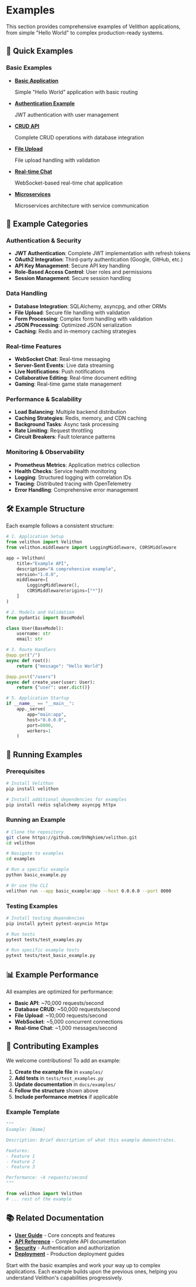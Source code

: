 # Examples

This section provides comprehensive examples of Velithon applications, from simple "Hello World" to complex production-ready systems.

## 🚀 Quick Examples

### Basic Examples

<div class="grid cards" markdown>

-   **[Basic Application](basic.md)**
    
    Simple "Hello World" application with basic routing

-   **[Authentication Example](authentication.md)**
    
    JWT authentication with user management

-   **[CRUD API](crud-api.md)**
    
    Complete CRUD operations with database integration

-   **[File Upload](file-upload.md)**
    
    File upload handling with validation

-   **[Real-time Chat](websocket-chat.md)**
    
    WebSocket-based real-time chat application

-   **[Microservices](microservices.md)**
    
    Microservices architecture with service communication

</div>

## 🎯 Example Categories

### Authentication & Security

- **JWT Authentication**: Complete JWT implementation with refresh tokens
- **OAuth2 Integration**: Third-party authentication (Google, GitHub, etc.)
- **API Key Management**: Secure API key handling
- **Role-Based Access Control**: User roles and permissions
- **Session Management**: Secure session handling

### Data Handling

- **Database Integration**: SQLAlchemy, asyncpg, and other ORMs
- **File Upload**: Secure file handling with validation
- **Form Processing**: Complex form handling with validation
- **JSON Processing**: Optimized JSON serialization
- **Caching**: Redis and in-memory caching strategies

### Real-time Features

- **WebSocket Chat**: Real-time messaging
- **Server-Sent Events**: Live data streaming
- **Live Notifications**: Push notifications
- **Collaborative Editing**: Real-time document editing
- **Gaming**: Real-time game state management

### Performance & Scalability

- **Load Balancing**: Multiple backend distribution
- **Caching Strategies**: Redis, memory, and CDN caching
- **Background Tasks**: Async task processing
- **Rate Limiting**: Request throttling
- **Circuit Breakers**: Fault tolerance patterns

### Monitoring & Observability

- **Prometheus Metrics**: Application metrics collection
- **Health Checks**: Service health monitoring
- **Logging**: Structured logging with correlation IDs
- **Tracing**: Distributed tracing with OpenTelemetry
- **Error Handling**: Comprehensive error management

## 🛠️ Example Structure

Each example follows a consistent structure:

```python
# 1. Application Setup
from velithon import Velithon
from velithon.middleware import LoggingMiddleware, CORSMiddleware

app = Velithon(
    title="Example API",
    description="A comprehensive example",
    version="1.0.0",
    middleware=[
        LoggingMiddleware(),
        CORSMiddleware(origins=["*"])
    ]
)

# 2. Models and Validation
from pydantic import BaseModel

class User(BaseModel):
    username: str
    email: str

# 3. Route Handlers
@app.get("/")
async def root():
    return {"message": "Hello World"}

@app.post("/users")
async def create_user(user: User):
    return {"user": user.dict()}

# 5. Application Startup
if __name__ == "__main__":
    app._serve(
        app="main:app",
        host="0.0.0.0",
        port=8000,
        workers=1
    )
```

## 🔧 Running Examples

### Prerequisites

```bash
# Install Velithon
pip install velithon

# Install additional dependencies for examples
pip install redis sqlalchemy asyncpg httpx
```

### Running an Example

```bash
# Clone the repository
git clone https://github.com/DVNghiem/velithon.git
cd velithon

# Navigate to examples
cd examples

# Run a specific example
python basic_example.py

# Or use the CLI
velithon run --app basic_example:app --host 0.0.0.0 --port 8000
```

### Testing Examples

```bash
# Install testing dependencies
pip install pytest pytest-asyncio httpx

# Run tests
pytest tests/test_examples.py

# Run specific example tests
pytest tests/test_basic_example.py
```

## 📊 Example Performance

All examples are optimized for performance:

- **Basic API**: ~70,000 requests/second
- **Database CRUD**: ~50,000 requests/second
- **File Upload**: ~10,000 requests/second
- **WebSocket**: ~5,000 concurrent connections
- **Real-time Chat**: ~1,000 messages/second

## 🎯 Contributing Examples

We welcome contributions! To add an example:

1. **Create the example file** in `examples/`
2. **Add tests** in `tests/test_examples.py`
3. **Update documentation** in `docs/examples/`
4. **Follow the structure** shown above
5. **Include performance metrics** if applicable

### Example Template

```python
"""
Example: [Name]

Description: Brief description of what this example demonstrates.

Features:
- Feature 1
- Feature 2
- Feature 3

Performance: ~X requests/second
"""

from velithon import Velithon
# ... rest of the example
```

## 📚 Related Documentation

- **[User Guide](../user-guide/index.md)** - Core concepts and features
- **[API Reference](../api/index.md)** - Complete API documentation
- **[Security](../security/index.md)** - Authentication and authorization
- **[Deployment](../deployment/index.md)** - Production deployment guides

Start with the basic examples and work your way up to complex applications. Each example builds upon the previous ones, helping you understand Velithon's capabilities progressively.
